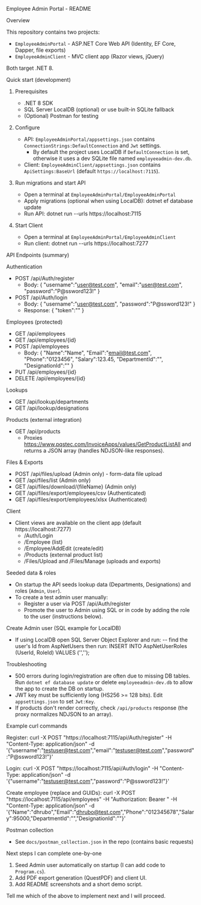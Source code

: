 Employee Admin Portal - README

Overview

This repository contains two projects:
- `EmployeeAdminPortal` - ASP.NET Core Web API (Identity, EF Core, Dapper, file exports)
- `EmployeeAdminClient` - MVC client app (Razor views, jQuery)

Both target .NET 8.

Quick start (development)

1. Prerequisites
   - .NET 8 SDK
   - SQL Server LocalDB (optional) or use built-in SQLite fallback
   - (Optional) Postman for testing

2. Configure
   - API: `EmployeeAdminPortal/appsettings.json` contains `ConnectionStrings:DefaultConnection` and `Jwt` settings.
     - By default the project uses LocalDB if `DefaultConnection` is set, otherwise it uses a dev SQLite file named `employeeadmin-dev.db`.
   - Client: `EmployeeAdminClient/appsettings.json` contains `ApiSettings:BaseUrl` (default `https://localhost:7115`).

3. Run migrations and start API
   - Open a terminal at `EmployeeAdminPortal/EmployeeAdminPortal`
   - Apply migrations (optional when using LocalDB):
     dotnet ef database update
   - Run API:
     dotnet run --urls https://localhost:7115

4. Start Client
   - Open a terminal at `EmployeeAdminPortal/EmployeeAdminClient`
   - Run client:
     dotnet run --urls https://localhost:7277

API Endpoints (summary)

Authentication
- POST /api/Auth/register
  - Body: { "username":"user@test.com", "email":"user@test.com", "password":"P@ssword123!" }
- POST /api/Auth/login
  - Body: { "username":"user@test.com", "password":"P@ssword123!" }
  - Response: { "token":"<JWT>" }

Employees (protected)
- GET /api/employees
- GET /api/employees/{id}
- POST /api/employees
  - Body: {
      "Name":"Name",
      "Email":"email@test.com",
      "Phone":"0123456",
      "Salary":123.45,
      "DepartmentId":"<guid>",
      "DesignationId":"<guid>"
    }
- PUT /api/employees/{id}
- DELETE /api/employees/{id}

Lookups
- GET /api/lookup/departments
- GET /api/lookup/designations

Products (external integration)
- GET /api/products
  - Proxies https://www.pqstec.com/InvoiceApps/values/GetProductListAll and returns a JSON array (handles NDJSON-like responses).

Files & Exports
- POST /api/files/upload (Admin only) - form-data file upload
- GET /api/files/list (Admin only)
- GET /api/files/download/{fileName} (Admin only)
- GET /api/files/export/employees/csv (Authenticated)
- GET /api/files/export/employees/xlsx (Authenticated)

Client
- Client views are available on the client app (default https://localhost:7277)
  - /Auth/Login
  - /Employee (list)
  - /Employee/AddEdit (create/edit)
  - /Products (external product list)
  - /Files/Upload and /Files/Manage (uploads and exports)

Seeded data & roles
- On startup the API seeds lookup data (Departments, Designations) and roles (`Admin`, `User`).
- To create a test admin user manually:
  - Register a user via POST /api/Auth/register
  - Promote the user to Admin using SQL or in code by adding the role to the user (instructions below).

Create Admin user (SQL example for LocalDB)
- If using LocalDB open SQL Server Object Explorer and run:
  -- find the user's Id from AspNetUsers then run:
  INSERT INTO AspNetUserRoles (UserId, RoleId) VALUES ('<userId>','<adminRoleId>');

Troubleshooting
- 500 errors during login/registration are often due to missing DB tables. Run `dotnet ef database update` or delete `employeeadmin-dev.db` to allow the app to create the DB on startup.
- JWT key must be sufficiently long (HS256 >= 128 bits). Edit `appsettings.json` to set `Jwt:Key`.
- If products don't render correctly, check `/api/products` response (the proxy normalizes NDJSON to an array).

Example curl commands

Register:
curl -X POST "https://localhost:7115/api/Auth/register" -H "Content-Type: application/json" -d '{"username":"testuser@test.com","email":"testuser@test.com","password":"P@ssword123!"}'

Login:
curl -X POST "https://localhost:7115/api/Auth/login" -H "Content-Type: application/json" -d '{"username":"testuser@test.com","password":"P@ssword123!"}'

Create employee (replace <token> and GUIDs):
curl -X POST "https://localhost:7115/api/employees" -H "Authorization: Bearer <token>" -H "Content-Type: application/json" -d '{"Name":"dhrubo","Email":"dhrubo@test.com","Phone":"012345678","Salary":95000,"DepartmentId":"<dept-guid>","DesignationId":"<desig-guid>"}'

Postman collection
- See `docs/postman_collection.json` in the repo (contains basic requests)

Next steps I can complete one-by-one
1. Seed Admin user automatically on startup (I can add code to `Program.cs`).
2. Add PDF export generation (QuestPDF) and client UI.
3. Add README screenshots and a short demo script.

Tell me which of the above to implement next and I will proceed.